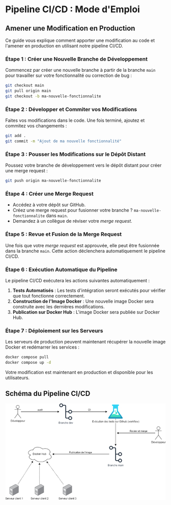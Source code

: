 # Pipeline CI/CD : Mode d'Emploi

## Amener une Modification en Production

Ce guide vous explique comment apporter une modification au code et l'amener en production en utilisant notre pipeline CI/CD.

### Étape 1 : Créer une Nouvelle Branche de Développement

Commencez par créer une nouvelle branche à partir de la branche `main` pour travailler sur votre fonctionnalité ou correction de bug :

```bash
git checkout main
git pull origin main
git checkout -b ma-nouvelle-fonctionnalite
```
### Étape 2 : Développer et Commiter vos Modifications
Faites vos modifications dans le code. Une fois terminé, ajoutez et commitez vos changements :

```bash
git add .
git commit -m "Ajout de ma nouvelle fonctionnalité"
```
### Étape 3 : Pousser les Modifications sur le Dépôt Distant

Poussez votre branche de développement vers le dépôt distant pour créer une merge request :

```bash
git push origin ma-nouvelle-fonctionnalite
```
### Étape 4 : Créer une Merge Request
- Accédez à votre dépôt sur GitHub.
- Créez une merge request pour fusionner votre branche ?  `ma-nouvelle-fonctionnalite` dans `main`.
- Demandez à un collègue de réviser votre *merge request*.
### Étape 5 : Revue et Fusion de la Merge Request
Une fois que votre *merge request* est approuvée, elle peut être fusionnée dans la branche `main`. Cette action déclenchera automatiquement le pipeline CI/CD.

### Étape 6 : Exécution Automatique du Pipeline
Le pipeline CI/CD exécutera les actions suivantes automatiquement :

1. **Tests Automatisés** : Les tests d'intégration seront exécutés pour vérifier que tout fonctionne correctement.
2. **Construction de l'Image Docker** : Une nouvelle image Docker sera construite avec les dernières modifications.
3. **Publication sur Docker Hub** : L'image Docker sera publiée sur Docker Hub.

### Étape 7 : Déploiement sur les Serveurs
Les serveurs de production peuvent maintenant récupérer la nouvelle image Docker et redémarrer les services :
    
```bash
docker compose pull
docker compose up -d
```
Votre modification est maintenant en production et disponible pour les utilisateurs.

## Schéma du Pipeline CI/CD
![Pipeline CI/CD](img/workflow.png)
